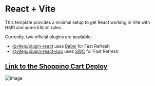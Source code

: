 # React + Vite

This template provides a minimal setup to get React working in Vite with HMR and some ESLint rules.

Currently, two official plugins are available:

- [@vitejs/plugin-react](https://github.com/vitejs/vite-plugin-react/blob/main/packages/plugin-react/README.md) uses [Babel](https://babeljs.io/) for Fast Refresh
- [@vitejs/plugin-react-swc](https://github.com/vitejs/vite-plugin-react-swc) uses [SWC](https://swc.rs/) for Fast Refresh

## [Link to the Shopping Cart Deploy](https://guitarla-react-adm.netlify.app/)
![image](https://github.com/AdrianDelMoral/guitarla_shopping_cart/assets/60920185/959f88a7-96c9-491e-9c70-40fe7c502267)


